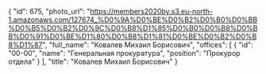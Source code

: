 {
    "id": 675,
    "photo_url": "https://members2020by.s3.eu-north-1.amazonaws.com/127674_%D0%9A%D0%BE%D0%B2%D0%B0%D0%BB%D0%B5%D0%B2%D0%9C%D0%B8%D1%85%D0%B0%D0%B8%D0%BB%D0%91%D0%BE%D1%80%D0%B8%D1%81%D0%BE%D0%B2%D0%B8%D1%87",
    "full_name": "Ковалев Михаил Борисович",
    "offices": [
        {
            "id": "00-00",
            "name": "Генеральная прокуратура",
            "position": "Прокурор отдела"
        }
    ],
    "title": "Ковалев Михаил Борисович"
}